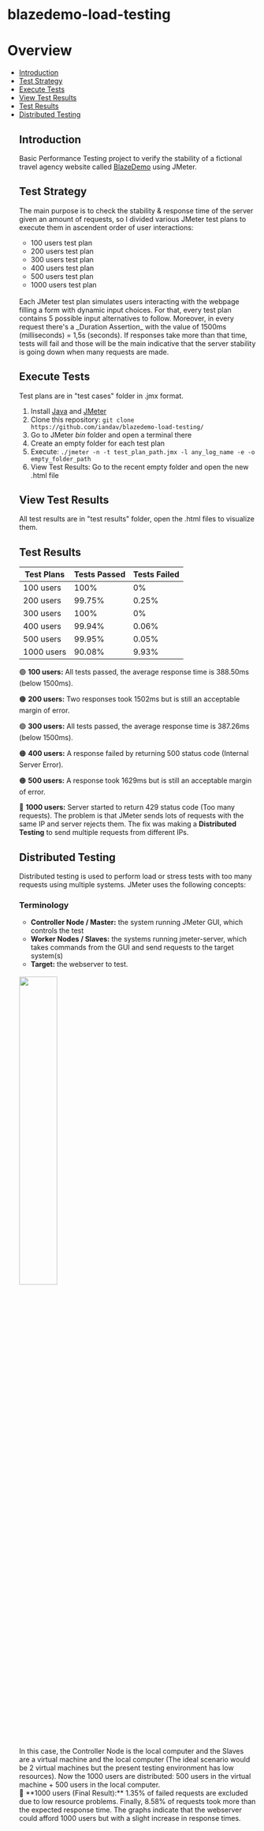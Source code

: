 # blazedemo-load-testing

# Overview
<ul>
  <li><a href="#introduction">Introduction</a></li>
  <li><a href="#test-strategy">Test Strategy</a></li>
  <li><a href="#execute-tests">Execute Tests</a></li>
  <li><a href="#view-test-results">View Test Results</a></li>
  <li><a href="#test-results">Test Results</a></li>
  <li><a href="#distributed-testing">Distributed Testing</a></li>

## Introduction
Basic Performance Testing project to verify the stability of a fictional travel agency website called [BlazeDemo](https://blazedemo.com) using JMeter.

## Test Strategy
The main purpose is to check the stability & response time of the server given an amount of requests, so I divided various JMeter test plans to execute them in ascendent order of user interactions:
<ul>
  <li>100 users test plan</li>
  <li>200 users test plan</li>
  <li>300 users test plan</li>
  <li>400 users test plan</li>
  <li>500 users test plan</li>
  <li>1000 users test plan</li>
</ul>
<br />
Each JMeter test plan simulates users interacting with the webpage filling a form with dynamic input choices. For that, every test plan contains 5 possible input alternatives to follow. Moreover, in every request there's a _Duration Assertion_ with the value of 1500ms (milliseconds) = 1,5s (seconds). If responses take more than that time, tests will fail and those will be the main indicative that the server stability is going down when many requests are made.

## Execute Tests
Test plans are in "test cases" folder in .jmx format.
<ol>
  <li>Install <a href="https://www.oracle.com/java/technologies/downloads/">Java</a> and <a href="https://jmeter.apache.org/download_jmeter.cgi">JMeter</a></li>
  <li>Clone this repository: <code>git clone https://github.com/iandav/blazedemo-load-testing/</code></li>
  <li>Go to JMeter <i>bin</i> folder and open a terminal there</li>
  <li>Create an empty folder for each test plan</li>
  <li>Execute: <code>./jmeter -n -t test_plan_path.jmx -l any_log_name -e -o empty_folder_path </code></li>
  <li>View Test Results: Go to the recent empty folder and open the new .html file</li>
</ol>

## View Test Results
All test results are in "test results" folder, open the .html files to visualize them.

## Test Results
| Test Plans | Tests Passed | Tests Failed |
| --- | --- | --- |
| 100 users | 100% | 0% |
| 200 users | 99.75% | 0.25% |
| 300 users | 100% | 0% |
| 400 users | 99.94% | 0.06% |
| 500 users | 99.95% | 0.05% |
| 1000 users | 90.08% | 9.93% |

🟢 **100 users:** All tests passed, the average response time is 388.50ms (below 1500ms).

🟠 **200 users:** Two responses took 1502ms but is still an acceptable margin of error.

🟢 **300 users:** All tests passed, the average response time is 387.26ms (below 1500ms).

🟠 **400 users:** A response failed by returning 500 status code (Internal Server Error).

🟠 **500 users:** A response took 1629ms but is still an acceptable margin of error.

🔴 **1000 users:** Server started to return 429 status code (Too many requests). The problem is that JMeter sends lots of requests with the same IP and server rejects them. The fix was making a **Distributed Testing** to send multiple requests from different IPs.

## Distributed Testing
Distributed testing is used to perform load or stress tests with too many requests using multiple systems. JMeter uses the following concepts:

### Terminology
- **Controller Node / Master:** the system running JMeter GUI, which controls the test
- **Worker Nodes / Slaves:** the systems running jmeter-server, which takes commands from the GUI and send requests to the target system(s)
- **Target:** the webserver to test.
<br />
<img src="https://www.guru99.com/images/MasterJMeter.png" width=40% height=40%>
<br />
In this case, the Controller Node is the local computer and the Slaves are a virtual machine and the local computer (The ideal scenario would be 2 virtual machines but the present testing environment has low resources). Now the 1000 users are distributed: 500 users in the virtual machine + 500 users in the local computer.
<br />
🔴 **1000 users (Final Result):** 1.35% of failed requests are excluded due to low resource problems. Finally, 8.58% of requests took more than the expected response time. The graphs indicate that the webserver could afford 1000 users but with a slight increase in response times.

